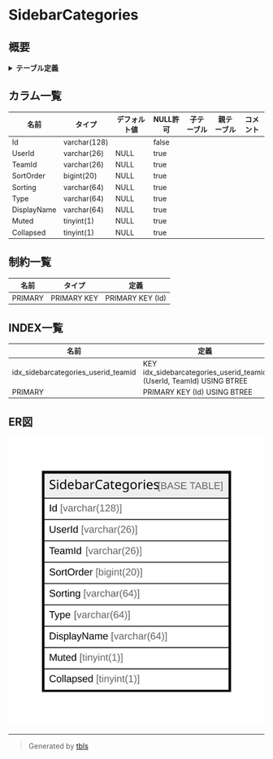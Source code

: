 # SidebarCategories

## 概要

<details>
<summary><strong>テーブル定義</strong></summary>

```sql
CREATE TABLE `SidebarCategories` (
  `Id` varchar(128) NOT NULL,
  `UserId` varchar(26) DEFAULT NULL,
  `TeamId` varchar(26) DEFAULT NULL,
  `SortOrder` bigint(20) DEFAULT NULL,
  `Sorting` varchar(64) DEFAULT NULL,
  `Type` varchar(64) DEFAULT NULL,
  `DisplayName` varchar(64) DEFAULT NULL,
  `Muted` tinyint(1) DEFAULT NULL,
  `Collapsed` tinyint(1) DEFAULT NULL,
  PRIMARY KEY (`Id`),
  KEY `idx_sidebarcategories_userid_teamid` (`UserId`,`TeamId`)
) ENGINE=InnoDB DEFAULT CHARSET=utf8mb4
```

</details>

## カラム一覧

| 名前          | タイプ          | デフォルト値       | NULL許可   | 子テーブル      | 親テーブル      | コメント     |
| ----------- | ------------ | ------------ | -------- | ---------- | ---------- | -------- |
| Id          | varchar(128) |              | false    |            |            |          |
| UserId      | varchar(26)  | NULL         | true     |            |            |          |
| TeamId      | varchar(26)  | NULL         | true     |            |            |          |
| SortOrder   | bigint(20)   | NULL         | true     |            |            |          |
| Sorting     | varchar(64)  | NULL         | true     |            |            |          |
| Type        | varchar(64)  | NULL         | true     |            |            |          |
| DisplayName | varchar(64)  | NULL         | true     |            |            |          |
| Muted       | tinyint(1)   | NULL         | true     |            |            |          |
| Collapsed   | tinyint(1)   | NULL         | true     |            |            |          |

## 制約一覧

| 名前      | タイプ         | 定義               |
| ------- | ----------- | ---------------- |
| PRIMARY | PRIMARY KEY | PRIMARY KEY (Id) |

## INDEX一覧

| 名前                                  | 定義                                                                   |
| ----------------------------------- | -------------------------------------------------------------------- |
| idx_sidebarcategories_userid_teamid | KEY idx_sidebarcategories_userid_teamid (UserId, TeamId) USING BTREE |
| PRIMARY                             | PRIMARY KEY (Id) USING BTREE                                         |

## ER図

![er](SidebarCategories.svg)

---

> Generated by [tbls](https://github.com/k1LoW/tbls)
